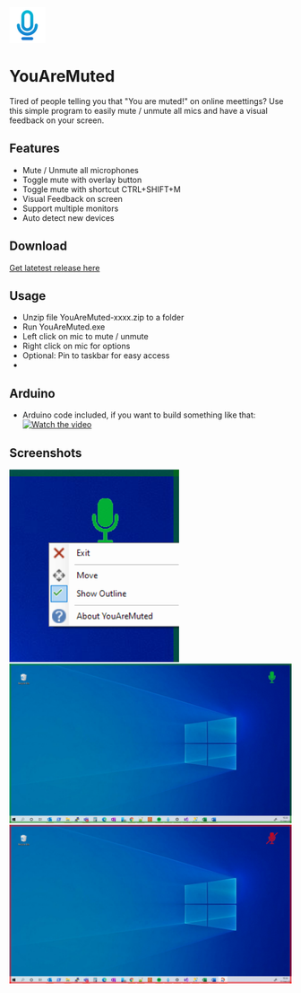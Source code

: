  ![Logo](/GlobalMicMute/Resources/microphone.png) 
 # YouAreMuted 
Tired of people telling you that "You are muted!" on online meettings? Use this simple program to easily mute / unmute all mics and have a visual feedback on your screen.

## Features
* Mute / Unmute all microphones
* Toggle mute with overlay button
* Toggle mute with shortcut CTRL+SHIFT+M
* Visual Feedback on screen
* Support multiple monitors
* Auto detect new devices

## Download
[Get latetest release here](https://github.com/GeorgeArgyrakis/YouAreMuted/releases/latest)

## Usage
* Unzip file YouAreMuted-xxxx.zip to a folder
* Run YouAreMuted.exe
* Left click on mic to mute / unmute
* Right click on mic for options
* Optional: Pin to taskbar for easy access
* 
## Arduino
* Arduino code included,  if you want to build something like that:
[![Watch the video](https://img.youtube.com/vi/bqO1_U9-UqU/maxresdefault.jpg)](https://youtu.be/bqO1_U9-UqU)

## Screenshots
![dasdad](/Screenshots/Screenshot3.png)
![dasdad](/Screenshots/Screenshot1.png) 
![dasdad](/Screenshots/Screenshot2.png) 
